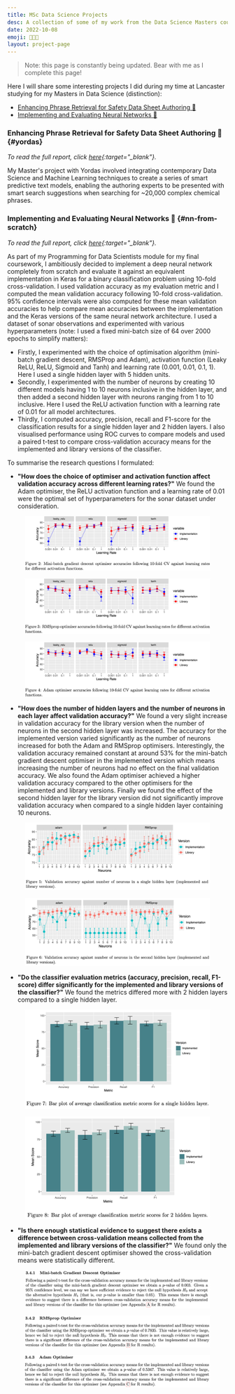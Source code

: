 ```yaml
---
title: MSc Data Science Projects
desc: A collection of some of my work from the Data Science Masters course at Lancaster
date: 2022-10-08
emoji: 👨🏻‍🎓
layout: project-page
---
```


> Note: this page is constantly being updated. Bear with me as I complete this page!

Here I will share some interesting projects I did during my time at Lancaster studying for my Masters in Data Science (distinction):

- [Enhancing Phrase Retrieval for Safety Data Sheet Authoring 📃](#yordas)
- [Implementing and Evaluating Neural Networks 🧠](#nn-from-scratch)

### Enhancing Phrase Retrieval for Safety Data Sheet Authoring 📃 {#yordas}

*To read the full report, click [here](/assets/2022-10-08-msc-data-sci-projects/placement/thesis.pdf){:target="_blank"}.*

My Master's project with Yordas involved integrating contemporary Data Science and Machine Learning techniques to create a series of smart predictive text models, enabling the authoring experts to be presented with smart search suggestions when searching for ~20,000 complex chemical phrases.


### Implementing and Evaluating Neural Networks 🧠 {#nn-from-scratch}

*To read the full report, click [here](/assets/2022-10-08-msc-data-sci-projects/nns-from-scratch/report.pdf){:target="_blank"}.*

As part of my Programming for Data Scientists module for my final coursework, I ambitiously decided to implement a deep neural network completely from scratch and evaluate it against an equivalent implementation in Keras for a binary classification problem using 10-fold cross-validation. I used validation accuracy as my evaluation metric and I computed the mean validation accuracy following 10-fold cross-validation. 95% confidence intervals were also computed for these mean validation accuracies to help compare mean accuracies between the implementation and the Keras versions of the same neural network architecture. I used a dataset of sonar observations and experimented with various hyperparameters (note: I used a fixed mini-batch size of 64 over 2000 epochs to simplify matters):

- Firstly, I experimented with the choice of optimisation algorithm (mini-batch gradient descent, RMSProp and Adam), activation function (Leaky ReLU, ReLU, Sigmoid and Tanh) and learning rate (0.001, 0.01, 0.1, 1). Here I used a single hidden layer with 5 hidden units.
- Secondly, I experimented with the number of neurons by creating 10 different models having 1 to 10 neurons inclusive in the hidden layer, and then added a second hidden layer with neurons ranging from 1 to 10 inclusive. Here I used the ReLU activation function with a learning rate of 0.01 for all model architectures.
- Thirdly, I computed accuracy, precision, recall and F1-score for the classification results for a single hidden layer and 2 hidden layers. I also visualised performance using ROC curves to compare models and used a paired t-test to compare cross-validation accuracy means for the implemented and library versions of the classifier.

To summarise the research questions I formulated:

- **"How does the choice of optimiser and activation function affect validation accuracy across different learning rates?"** We found the Adam optimiser, the ReLU activation function and a learning rate of 0.01 were the optimal set of hyperparameters for the sonar dataset under consideration.

<figure style="max-width: 100%;">
 <img src="/assets/2022-10-08-msc-data-sci-projects/nns-from-scratch/mini-batch-gd.png" alt="Mini-batch GD optimiser visualisation" />
</figure>

<figure style="max-width: 100%;">
 <img src="/assets/2022-10-08-msc-data-sci-projects/nns-from-scratch/rmsprop.png" alt="RMSProp optimiser visualisation" />
</figure>

<figure style="max-width: 100%;">
 <img src="/assets/2022-10-08-msc-data-sci-projects/nns-from-scratch/adam.png" alt="Adam optimiser visualisation" />
</figure>

- **"How does the number of hidden layers and the number of neurons in each layer affect validation accuracy?"** We found a very slight increase in validation accuracy for the library version when the number of neurons in the second hidden layer was increased. The accuracy for the implemented version varied significantly as the number of neurons increased for both the Adam and RMSprop optimisers. Interestingly, the validation accuracy remained constant at around 53% for the mini-batch gradient descent optimiser in the implemented version which means increasing the number of neurons had no effect on the final validation accuracy. We also found the Adam optimiser achieved a higher validation accuracy compared to the other optimisers for the implemented and library versions. Finally we found the effect of the second hidden layer for the library version did not significantly improve validation accuracy when compared to a single hidden layer containing 10 neurons.

<figure style="max-width: 100%;">
 <img src="/assets/2022-10-08-msc-data-sci-projects/nns-from-scratch/1-hidden-layer.png" alt="1 hidden layer visualisation" />
</figure>

<figure style="max-width: 100%;">
 <img src="/assets/2022-10-08-msc-data-sci-projects/nns-from-scratch/2-hidden-layers.png" alt="2 hidden layers visualisation" />
</figure>

- **"Do the classifier evaluation metrics (accuracy, precision, recall, F1-score) differ significantly for the implemented and library versions of the classifier?"** We found the metrics differed more with 2 hidden layers compared to a single hidden layer.

<figure style="max-width: 100%;">
 <img src="/assets/2022-10-08-msc-data-sci-projects/nns-from-scratch/1-hidden-layer-metrics.png" alt="1 hidden layer metrics visualisation" />
</figure>

<figure style="max-width: 100%;">
 <img src="/assets/2022-10-08-msc-data-sci-projects/nns-from-scratch/2-hidden-layers-metrics.png" alt="2 hidden layers metrics visualisation" />
</figure>

- **"Is there enough statistical evidence to suggest there exists a difference between cross-validation means collected from the implemented and library versions of the classifier?"** We found only the mini-batch gradient descent optimiser showed the cross-validation means were statistically different.

<figure style="max-width: 100%;">
 <img src="/assets/2022-10-08-msc-data-sci-projects/nns-from-scratch/stats-evidence-gd.png" alt="GD statistical tests results" />
</figure>

<figure style="max-width: 100%;">
 <img src="/assets/2022-10-08-msc-data-sci-projects/nns-from-scratch/stats-evidence-rmsprop.png" alt="RMSProp statistical tests results" />
</figure>

<figure style="max-width: 100%;">
 <img src="/assets/2022-10-08-msc-data-sci-projects/nns-from-scratch/stats-evidence-adam.png" alt="Adam statistical tests results" />
</figure>

<!-- ### Predicting Reconviction from a Dataset of Convicted Individuals {#reconviction}


### Studying the Effect of Feature Extraction, Annotation and Preprocessing Methods for Supervised Twitter Sentiment Classification {#nlp-techniques}


### Analysing Patient Data using Clustering Methods {#patient-data}


### Exploring Relationships between Body Dimensions in Physically Active Individuals {#body-dimensions}


### Exploring Risk Factors for Diabetes {#diabetes}


### Analysing and Predicting the Size of Blackbirds using EDA and Linear Regression {#blackbirds}


### Applying Data Preprocessing, Clustering and Classification Algorithms to Mushroom, Abalone and Pulsar Datasets {#data-mining}
 -->
